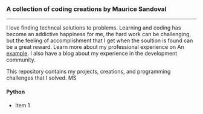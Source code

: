### A collection of coding creations by Maurice Sandoval
---

I love finding techncal solutions to problems. Learning and coding has become an addictive happiness for me, the hard work can be challenging, but the feeling of accomplishment that I get when the soultion is found can be a great reward. Learn more about my professional experience on An [example](https://www.linkedin.com/in/maurice-sandoval-b3115188?trk=nav_responsive_tab_profile/ "Linkedin"). I also have a blog about my experience in the development community.

This repository contains my projects, creations, and programming challenges that I solved. MS

#### Python
* Item 1
